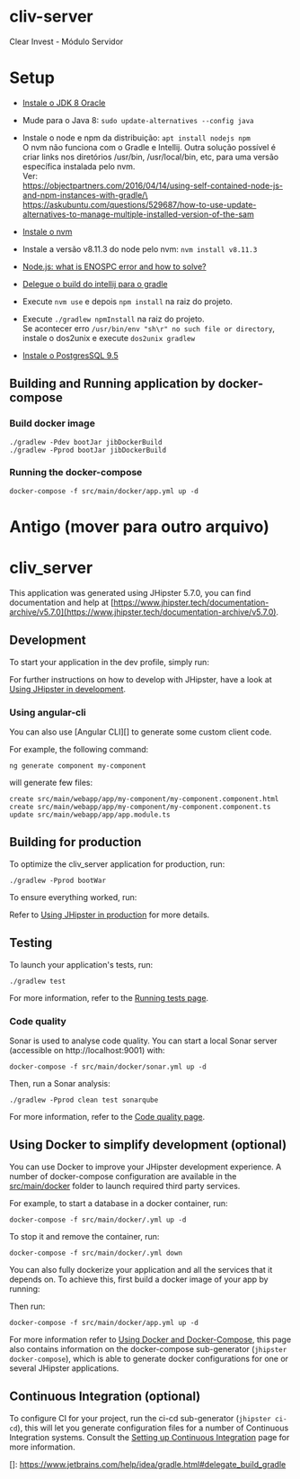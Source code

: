 
# cliv-server

Clear Invest - Módulo Servidor

# Setup

- [Instale o JDK 8 Oracle](http://www.webupd8.org/2012/09/install-oracle-java-8-in-ubuntu-via-ppa.html)

- Mude para o Java 8: `sudo update-alternatives --config java`

- Instale o node e npm da distribuição: `apt install nodejs npm`\
O nvm não funciona com o Gradle e Intellij. Outra solução possível é criar links 
nos diretórios /usr/bin, /usr/local/bin, etc, para uma versão específica instalada pelo nvm.\
Ver:\
https://objectpartners.com/2016/04/14/using-self-contained-node-js-and-npm-instances-with-gradle/\
https://askubuntu.com/questions/529687/how-to-use-update-alternatives-to-manage-multiple-installed-version-of-the-sam

- [Instale o nvm](https://github.com/creationix/nvm#install-script)

- Instale a versão v8.11.3 do node pelo nvm: `nvm install v8.11.3`

- [Node.js: what is ENOSPC error and how to solve?](https://stackoverflow.com/questions/22475849/node-js-what-is-enospc-error-and-how-to-solve)

- [Delegue o build do intellij para o gradle](https://www.jetbrains.com/help/idea/gradle.html#delegate_build_gradle)

- Execute `nvm use` e depois `npm install` na raiz do projeto.

- Execute `./gradlew npmInstall` na raiz do projeto.\
Se acontecer erro `/usr/bin/env "sh\r" no such file or directory`, instale o dos2unix e execute `dos2unix gradlew`

- [Instale o PostgresSQL 9.5](https://www.postgresql.org/download/linux/ubuntu/)

## Building and Running application by docker-compose

### Build docker image
```shell script
./gradlew -Pdev bootJar jibDockerBuild
./gradlew -Pprod bootJar jibDockerBuild
```
### Running the docker-compose
```shell script
docker-compose -f src/main/docker/app.yml up -d
```


# Antigo (mover para outro arquivo)

# cliv_server
This application was generated using JHipster 5.7.0, you can find documentation and help at [https://www.jhipster.tech/documentation-archive/v5.7.0](https://www.jhipster.tech/documentation-archive/v5.7.0).

## Development

To start your application in the dev profile, simply run:

    


For further instructions on how to develop with JHipster, have a look at [Using JHipster in development][].

### Using angular-cli

You can also use [Angular CLI][] to generate some custom client code.

For example, the following command:

    ng generate component my-component

will generate few files:

    create src/main/webapp/app/my-component/my-component.component.html
    create src/main/webapp/app/my-component/my-component.component.ts
    update src/main/webapp/app/app.module.ts


## Building for production

To optimize the cliv_server application for production, run:

    ./gradlew -Pprod bootWar

To ensure everything worked, run:



Refer to [Using JHipster in production][] for more details.

## Testing

To launch your application's tests, run:

    ./gradlew test

For more information, refer to the [Running tests page][].

### Code quality

Sonar is used to analyse code quality. You can start a local Sonar server (accessible on http://localhost:9001) with:

```
docker-compose -f src/main/docker/sonar.yml up -d
```

Then, run a Sonar analysis:

```
./gradlew -Pprod clean test sonarqube
```

For more information, refer to the [Code quality page][].

## Using Docker to simplify development (optional)

You can use Docker to improve your JHipster development experience. A number of docker-compose configuration are available in the [src/main/docker](src/main/docker) folder to launch required third party services.

For example, to start a  database in a docker container, run:

    docker-compose -f src/main/docker/.yml up -d

To stop it and remove the container, run:

    docker-compose -f src/main/docker/.yml down

You can also fully dockerize your application and all the services that it depends on.
To achieve this, first build a docker image of your app by running:

    

Then run:

    docker-compose -f src/main/docker/app.yml up -d

For more information refer to [Using Docker and Docker-Compose][], this page also contains information on the docker-compose sub-generator (`jhipster docker-compose`), which is able to generate docker configurations for one or several JHipster applications.

## Continuous Integration (optional)

To configure CI for your project, run the ci-cd sub-generator (`jhipster ci-cd`), this will let you generate configuration files for a number of Continuous Integration systems. Consult the [Setting up Continuous Integration][] page for more information.

[JHipster Homepage and latest documentation]: https://www.jhipster.tech
[JHipster 5.7.0 archive]: https://www.jhipster.tech/documentation-archive/v5.7.0

[Using JHipster in development]: https://www.jhipster.tech/documentation-archive/v5.7.0/development/
[Using Docker and Docker-Compose]: https://www.jhipster.tech/documentation-archive/v5.7.0/docker-compose
[Using JHipster in production]: https://www.jhipster.tech/documentation-archive/v5.7.0/production/
[Running tests page]: https://www.jhipster.tech/documentation-archive/v5.7.0/running-tests/
[Code quality page]: https://www.jhipster.tech/documentation-archive/v5.7.0/code-quality/
[Setting up Continuous Integration]: https://www.jhipster.tech/documentation-archive/v5.7.0/setting-up-ci/




[]: https://www.jetbrains.com/help/idea/gradle.html#delegate_build_gradle
